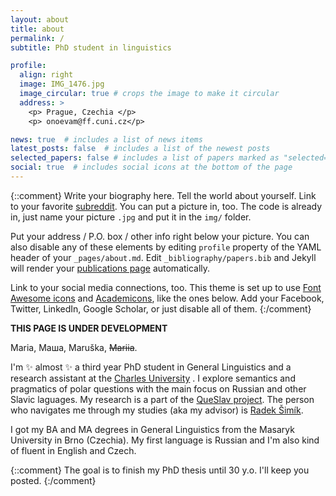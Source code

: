 ```yaml
---
layout: about
title: about
permalink: /
subtitle: PhD student in linguistics

profile:
  align: right
  image: IMG_1476.jpg
  image_circular: true # crops the image to make it circular
  address: >
    <p> Prague, Czechia </p>
    <p> onoevam@ff.cuni.cz</p>

news: true  # includes a list of news items
latest_posts: false  # includes a list of the newest posts
selected_papers: false # includes a list of papers marked as "selected={true}"
social: true  # includes social icons at the bottom of the page
---
```

{::comment} 
Write your biography here. Tell the world about yourself. Link to your favorite [subreddit](http://reddit.com). You can put a picture in, too. The code is already in, just name your picture `.jpg` and put it in the `img/` folder.

Put your address / P.O. box / other info right below your picture. You can also disable any of these elements by editing `profile` property of the YAML header of your `_pages/about.md`. Edit `_bibliography/papers.bib` and Jekyll will render your [publications page](/al-folio/publications/) automatically.

Link to your social media connections, too. This theme is set up to use [Font Awesome icons](http://fortawesome.github.io/Font-Awesome/) and [Academicons](https://jpswalsh.github.io/academicons/), like the ones below. Add your Facebook, Twitter, LinkedIn, Google Scholar, or just disable all of them.
{:/comment} 

__THIS PAGE IS UNDER DEVELOPMENT__

Maria, Маша, Maruška, ~~Mariia~~. 

I'm :sparkles: almost :sparkles: a third year PhD student in General Linguistics and a research assistant at the <a href='https://www.ff.cuni.cz/home/'>Charles University</a> . I explore semantics and pragmatics of polar questions with the main focus on Russian and other Slavic laguages. My research is a part of the [QueSlav project](https://www.radeksimik.eu/minilab.html). The person who navigates me through my studies (aka my advisor) is [Radek Šimík](https://www.radeksimik.eu/personalia.html).     

I got my BA and MA degrees in General Linguistics from the Masaryk University in Brno (Czechia). My first language is Russian and I'm also kind of fluent in English and Czech. 

{::comment} 
The goal is to finish my PhD thesis until 30 y.o. I'll keep you posted. 
{:/comment} 
